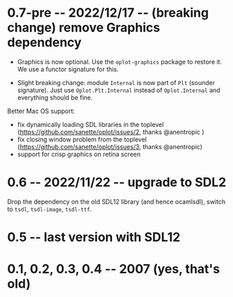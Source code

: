# 0.7-pre -- 2022/12/17 -- (breaking change) remove Graphics dependency

* Graphics is now optional. Use the `oplot-graphics` package to restore it.
We use a functor signature for this.

* Slight breaking change: module `Internal` is now part of `Plt`
(sounder signature). Just use `Oplot.Plt.Internal` instead of
`Oplot.Internal` and everything should be fine.

Better Mac OS support:
* fix dynamically loading SDL libraries in the toplevel (https://github.com/sanette/oplot/issues/2, thanks @anentropic )
* fix closing window problem from the toplevel (https://github.com/sanette/oplot/issues/3, thanks @anentropic)
* support for crisp graphics on retina screen

# 0.6 -- 2022/11/22 -- upgrade to SDL2

Drop the dependency on the old SDL12 library (and hence ocamlsdl),
switch to `tsdl`, `tsdl-image`, `tsdl-ttf`.

# 0.5 -- last version with SDL12

# 0.1, 0.2, 0.3, 0.4 -- 2007 (yes, that's old)
